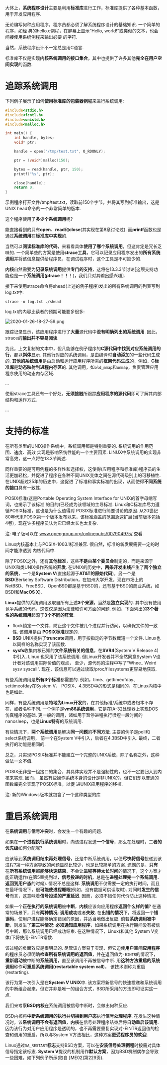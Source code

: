 大体上，**系统程序设计**主要是利用**标准库**进行工作，标准库提供了各种基本函数，用于开发应用程序. 

无论编写何种应用程序，程序员都必须了解系统程序设计的基础知识. 一个简单的程序，如经 典的hello.c例程，在屏幕上显示“Hello, world!”或类似的文本，也会间接使用系统例程来输出必要 的字符. 

当然，系统程序设计不一定总是用C语言. 

标准库不仅是实现**内核系统调用的接口集合**，其中也提供了许多其他**完全在用户空间实现**的函数. 

# 追踪系统调用

下列例子展示了如何**使用标准库的包装器例程**来进行系统调用:

```c
#include<stdio.h> 
#include<fcntl.h> 
#include<unistd.h> 
#include<malloc.h> 

int main() { 
    int handle, bytes; 
    void* ptr; 

    handle = open("/tmp/test.txt", O_RDONLY); 

    ptr = (void*)malloc(150); 

    bytes = read(handle, ptr, 150); 
    printf("%s", ptr); 

    close(handle); 
    return 0; 
}
```

示例程序打开文件/tmp/test.txt，读取前150个字节，并将其写到标准输出，这是UNIX head命令的一个非常简单的版本. 

这个程序使用了**多少个系统调用**呢? 

能直接看到的只有**open**、**read**和**close**(其实现在第8章讨论过). 而**printf**函数也是通过**系统调用**在**标准库中实现**的. 

当然可以**阅读标准库的代码**，来看看具体**使用了哪个系统调用**，但这肯定是冗长乏味的. 一个简单些的方案是使用**strace工具**，它可以记录应用程序发出的**所有系统调用**并将该信息提供给程序员，在调试程序时，这个工具是不可缺少的. 

**内核**自然需要为**记录系统调用**提供**专门的支持**，这将在13.3.3节讨论\[这项支持功能也是一个**系统调用(ptrace！！！**)，我们只对其输出感兴趣]. 

接下来使用strace命令将shead(上述的例子程序)发出的所有系统调用的列表写到log.txt中:

```
strace -o log.txt ./shead
```

log.txt的内容比读者的预期可能要多很多:

![2020-01-26-18-27-59.png](./images/2020-01-26-18-27-59.png)

跟踪记录显示，该应用程序进行了**大量**源代码中**没有明确列出的系统调用**. 因此，strace的**输出并不容易阅读**. 

为此，上文复制的文本中，但凡能够在例子程序的**C源代码中找到对应系统调用的行**，都以**斜体**显示. 其他行对应的系统调用，是由编译时**自动添加**的一些代码生成的. **其他的系统调用**是由启动和运行应用程序所需的**框架代码生成**的，例如，**C标准库**是**动态映射**到**进程内存区**的. 其他调用，如`old_mmap`和`unmap`，负责管理应用程序使用的动态内存区域. 

...

使用strace工具还有一个好处，**无须接触**所跟踪**应用程序的源代码**即可了解其内部结构和运作方式. 

...

# 支持的标准

在所有类型的UNIX操作系统中，系统调用都是特别重要的. 系统调用的作用范围、速度、高效 实现是影响系统性能的一个主要因素. LINUX中系统调用的实现非常高效，这一点将在13.3节阐述. 

同样重要的是可用例程的多样性和选择权，这使得(应用程序和标准库)程序员的生活更加轻松，并促进了程序在各种不同UNIX变体之间在源代码级别上的可移植性. 在UNIX超过25年的历史中，这促进 了标准和事实标准的出现，从而使得**不同系统的接口**具有一致性. 

POSIX标准(这是Portable Operating System Interface for UNIX的首字母缩写词，也揭示了该标准 的目的)已经成为该领域的主导标准. Linux和C标准库尽力遵循POSIX标准，这也是为什么值得对 POSIX标准进行简要讨论的原因. 从20世纪80年代末POSIX第一个版本发布以来，该标准涵盖的范围急速扩展(当前版本包括4卷)，现在许多程序员认为它已经太长也太复杂. 

注: 电子版可以在 www.opengroup.org/onlinepubs/007904975/ 查看.

Linux内核基本上与POSIX-1003.1标准兼容. 很自然，标准的新发展需要一定的时间才能渗透到 内核代码中. 

除了POSIX之外，还有**其他标准**，这些**不是**由**某个委员会**制定的，而是来源于UNIX和类UNIX操作系统的**开发**. 在UNIX的历史中，**两条开发主线**产生了**两个独立的系统**，一个是**System V**(直接起源于**AT&T的原始代码**)，另一个是**BSD**(Berkeley Software Distribution，在加州大学开发，现在市场上的NetBSD、FreeBSD、OpenBSD都是基于BSD的，还有基于BSD的商业系统，如BSDI和**MacOS X**). 

**Linux**提供的系统调用汲取自所有上述**3个来源**，当然是**独立实现**的. 其中没有使用竞争系统的代码，这仅仅是因为法律和许可方面的问题. 例如，下面列出的**3个著名的系统调用**起源于**3个不同的阵营**. 

- flock锁定一个文件，防止这个文件被几个进程并行访问，以确保文件的一致性. 该调用是由 **POSIX标准**规定的. 
- **BSD** UNIX提供了**truncate**调用，用于按指定的字节数截短一个文件. Linux也以同样的名称实现了该函数. 
- **sysfs**收集内核已知的**文件系统有关的信息**，在**SVR4**(System V Release 4)中引入.  Linux 也采用了该系统调用. 但Linux开发者并不全然同意System V设计者对该调用实际价值的观点， 至少，源代码的注释中写了“Whee.. Weird sysv syscall”.  现在，该信息可以通过读取/proc/filesystems更容易地获取. 

有些系统调用是**所有3个标准**都需要的. 例如，time、gettimeofday、settimeofday在System V、 POSIX、4.3BSD中的形式是相同的，在Linux内核中也是如此. 

同样，有些系统调用是**特地为Linux开发**的，在其他标准/系统中或者根本不存在，或者名称不同.  一个例子是**vm86系统调用**，它是在IA-32处理器上实现DOS仿真程序的基础. 更一般的调用，诸如用于暂停进程执行很短一段时间的nanosleep，也是**Linux特有**的系统调用. 

有些情况下，**两个系统调用**是解决**同一问题**的**不同方法**. 主要的例子是poll和select系统调用， 前一个在System V中引入，后者在4.3BSD中引入. 最终，二者执行的功能是相同的. 

总之，只实现POSIX标准并不能建立一个完整的UNIX系统，除了名称之外，这种做法一文不值. 

POSIX无非是一组接口的集合，其具体实现并不是强制性的，也不一定要归入到内核来实现. 因而， 虽然有些操作系统本身的设计是非UNIX的，但它们却以普通的函数库完全实现了POSIX标准，以促 进UNIX应用程序的移植. 

注: 新的Windows版本就包含了一个这种类型的库

# 重启系统调用

在**系统调用**与**信号冲突**时，会发生一个有趣的问题. 

如果在**一个进程执行系统调用**时，向该进程发送**一个信号**，那么在处理时，**二者的优先级**如何分配呢? 

应该等到**系统调用结束再处理信号**，还是中断系统调用，以便**尽快将信号**投递到该进程?第一种方案导致的问题显然比较少，也是比较简单的方案. 遗憾的是，**只有**在**所有系统调用**都**能够快速结束**、不会让**进程等待太长时间**的情况下，这个方案才能正确运作(在第5章提到过，**信号投递的时机**，总是在**进程处理完一个系统调用**、**返回到用户态**的时候). 情况不总是这样. **系统调用**不仅需要一定的执行时间，而且在最坏情况下，很**可能使进程睡眠**(例如，没有数据可供读取时). 对同时**发生的信号**而言，这意味着**信号投递的严重延迟**. 因而，必须不惜任何代价防止这种情况. 

如果一个**正在执行的系统调用**被**中断**，**内核**应该向应用程序**返回什么样的值**? 在通常的场景下，只有**两种情况**: **调用成功**或者**失败**. 在**出错的情况**下，将返回一个**错误码**，使用户进程能够确定错误的原因，并适当地做出反应. 倘若**系统调用被中断**，则发生了**第三种情况**: **必须通知应用程序**，如果系统调用在执行期间没有被信号中断，那么系统调用已经成功结束. 在这种情况下，Linux(和其他 System V变体)下将使用-EINTR常数. 

该过程的负面效应是很明显的. 尽管该方案易于实现，但它迫使**用户空间应用程序**的程序员必须明确**检查所有系统调用的返回值**，并在返回值为`-EINTR`的情况下，**重新启动**被中断的**系统调用**，直至该调用不再被信号中断. 用**这种方法重启的系统调用**称作**可重启系统调用(restartable system call**)， 该技术则称为重启(restarting). 

该行为第一次引入是在**System V UNIX**中. 该方案将新信号的快速投递和系统调用的中断组合起来，但它并非是唯一的组合方式，BSD所采用的方法即可证实这一点. 

我们来考察**BSD内核**在系统调用被信号中断时，会做出何种反应. 

BSD内核将**中断系统调用的执行**并**切换到用户态**执行**信号处理程序**. 在发生这种情况时，该**系统调用不会有返回值**，**内核**在信号处理程序结束后将**自动重启该调用**. 因为该行为对用户应用程序是透明的，也不再需要重复实现对-EINTR返回值的检查和调用的重启，所以与System V方法相比，这种方案**更受程序员的欢迎**. 

Linux通过`SA_RESTART`**标志**支持BSD方案，可以在**安装信号处理例程**时按需对具体信号指定该标志. **System V**提议的机制用作**默认方案**，因为BSD机制偶尔会导致一些困难，如下列例子所示(取自 \[ME02]第229页). 